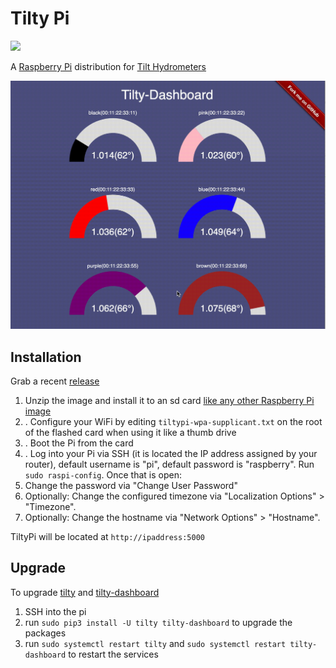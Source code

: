 Tilty Pi
========

![](https://cdn.zappy.app/c2f8dd61b5284808531a993217d4e239.png)

A [Raspberry Pi](http://www.raspberrypi.org/) distribution for [Tilt Hydrometers](https://tilthydrometer.com/)

![](https://raw.githubusercontent.com/myoung34/tilty-dashboard/master/images/dash.gif)

## Installation ##

Grab a recent [release](https://github.com/myoung34/tilty-pi/releases)

  1. Unzip the image and install it to an sd card [like any other Raspberry Pi image](https://www.raspberrypi.org/documentation/installation/installing-images/README.md>)
  1. . Configure your WiFi by editing `tiltypi-wpa-supplicant.txt` on the root of the flashed card when using it like a thumb drive
  1. . Boot the Pi from the card
  1. . Log into your Pi via SSH (it is located the IP address assigned by your router), default username is "pi", default password is "raspberry". Run ``sudo raspi-config``. Once that is open:
   1. Change the password via "Change User Password"
   1. Optionally: Change the configured timezone via "Localization Options" > "Timezone".
   1. Optionally: Change the hostname via "Network Options" > "Hostname".
  
TiltyPi will be located at `http://ipaddress:5000`


## Upgrade ##

To upgrade [tilty](https://github.com/myoung34/tilty) and [tilty-dashboard](https://github.com/myoung34/tilty-dashboard)

  1. SSH into the pi
  1. run `sudo pip3 install -U tilty tilty-dashboard` to upgrade the packages
  1. run `sudo systemctl restart tilty` and `sudo systemctl restart tilty-dashboard` to restart the services
